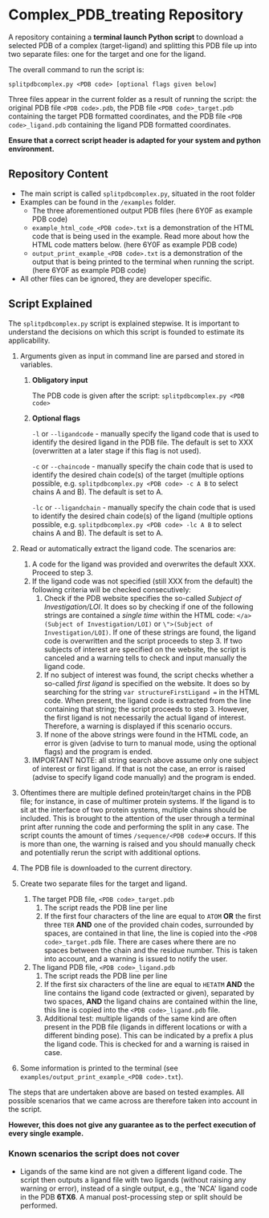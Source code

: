 # Complex_PDB_treating Repository

A repository containing a **terminal launch Python script** to download a selected PDB of a complex (target-ligand) and splitting this PDB file up into two separate files: one for the target and one for the ligand.

The overall command to run the script is:

`splitpdbcomplex.py <PDB code> [optional flags given below]`

Three files appear in the current folder as a result of running the script: the original PDB file `<PDB code>.pdb`, the PDB file `<PDB code>_target.pdb` containing the target PDB formatted coordinates, and the PDB file `<PDB code>_ligand.pdb` containing the ligand PDB formatted coordinates.

**Ensure that a correct script header is adapted for your system and python environment.** 

## Repository Content

* The main script is called `splitpdbcomplex.py`, situated in the root folder
* Examples can be found in the `/examples` folder.
  * The three aforementioned output PDB files (here 6Y0F as example PDB code)
  * `example_html_code_<PDB code>.txt` is a demonstration of the HTML code that is being used in the example. Read more about how the HTML code matters below. (here 6Y0F as example PDB code)
  * `output_print_example_<PDB code>.txt` is a demonstration of the output that is being printed to the terminal when running the script. (here 6Y0F as example PDB code)
* All other files can be ignored, they are developer specific.

## Script Explained

The `splitpdbcomplex.py` script is explained stepwise. It is important to understand the decisions on which this script is founded to estimate its applicability.

1. Arguments given as input in command line are parsed and stored in variables.
   1. **Obligatory input**
    
        The PDB code is given after the script: `splitpdbcomplex.py <PDB code>`
   2. **Optional flags**

      `-l` or `--ligandcode` - manually specify the ligand code that is used to identify the desired ligand in the PDB file. The default is set to XXX (overwritten at a later stage if this flag is not used).

      `-c` or `--chaincode` - manually specify the chain code that is used to identify the desired chain code(s) of the target (multiple options possible, e.g. `splitpdbcomplex.py <PDB code> -c A B` to select chains A and B). The default is set to A.

      `-lc` or `--ligandchain` - manually specify the chain code that is used to identify the desired chain code(s) of the ligand (multiple options possible, e.g. `splitpdbcomplex.py <PDB code> -lc A B` to select chains A and B). The default is set to A.

2. Read or automatically extract the ligand code. The scenarios are:
   1. A code for the ligand was provided and overwrites the default XXX. Proceed to step 3.
   2. If the ligand code was not specified (still XXX from the default) the following criteria will be checked consecutively:
      1. Check if the PDB website specifies the so-called _Subject of Investigation/LOI_. It does so by checking if one of the following strings are contained a _single time_ within the HTML code: `</a> (Subject of Investigation/LOI)` or `\">(Subject of Investigation/LOI)`. If one of these strings are found, the ligand code is overwritten and the script proceeds to step 3. If two subjects of interest are specified on the website, the script is canceled and a warning tells to check and input manually the ligand code.  
      2. If no subject of interest was found, the script checks whether a so-called _first ligand_ is specified on the website. It does so by searching for the string `var structureFirstLigand =` in the HTML code. When present, the ligand code is extracted from the line containing that string; the script proceeds to step 3. However, the first ligand is not necessarily the actual ligand of interest. Therefore, a warning is displayed if this scenario occurs.
      3. If none of the above strings were found in the HTML code, an error is given (advise to turn to manual mode, using the optional flags) and the program is ended.
   3. IMPORTANT NOTE: all string search above assume only one subject of interest or first ligand. If that is not the case, an error is raised (advise to specify ligand code manually) and the program is ended.
3. Oftentimes there are multiple defined protein/target chains in the PDB file; for instance, in case of multimer protein systems. If the ligand is to sit at the interface of two protein systems, multiple chains should be included. This is brought to the attention of the user through a terminal print after running the code and performing the split in any case. The script counts the amount of times `/sequence/<PDB code>#` occurs. If this is more than one, the warning is raised and you should manually check and potentially rerun the script with additional options.
4. The PDB file is downloaded to the current directory.
5. Create two separate files for the target and ligand.
   1. The target PDB file, `<PDB code>_target.pdb`
      1. The script reads the PDB line per line
      2. If the first four characters of the line are equal to `ATOM` **OR** the first three `TER` **AND** one of the provided chain codes, surrounded by spaces, are contained in that line, the line is copied into the `<PDB code>_target.pdb` file. There are cases where there are no spaces between the chain and the residue number. This is taken into account, and a warning is issued to notify the user.
   3. The ligand PDB file, `<PDB code>_ligand.pdb`
      1. The script reads the PDB line per line
      2. If the first six characters of the line are equal to `HETATM` **AND** the line contains the ligand code (extracted or given), separated by two spaces, **AND** the ligand chains are contained within the line, this line is copied into the `<PDB code>_ligand.pdb` file.
      3. Additional test: multiple ligands of the same kind are often present in the PDB file (ligands in different locations or with a different binding pose). This can be indicated by a prefix `A` plus the ligand code. This is checked for and a warning is raised in case.  
6. Some information is printed to the terminal (see `examples/output_print_example_<PDB code>.txt`).


The steps that are undertaken above are based on tested examples. All possible scenarios that we came across are therefore taken into account in the script. 

**However, this does not give any guarantee as to the perfect execution of every single example.**

### Known scenarios the script does not cover
* Ligands of the same kind are not given a different ligand code. The script then outputs a ligand file with two ligands (without raising any warning or error), instead of a single output, e.g., the 'NCA' ligand code in the PDB **6TX6**. A manual post-processing step or split should be performed.

